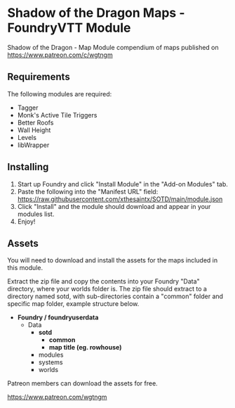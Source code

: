 # Shadow of the Dragon Maps - FoundryVTT Module
Shadow of the Dragon - Map Module compendium of maps published on https://www.patreon.com/c/wgtngm

## Requirements
The following modules are required:
* Tagger
* Monk's Active Tile Triggers
* Better Roofs
* Wall Height
* Levels
* libWrapper

## Installing
1. Start up Foundry and click "Install Module" in the "Add-on Modules" tab.
2. Paste the following into the "Manifest URL" field: https://raw.githubusercontent.com/xthesaintx/SOTD/main/module.json
3. Click "Install" and the module should download and appear in your modules list.
4. Enjoy!

## Assets
You will need to download and install the assets for the maps included in this module.

Extract the zip file and copy the contents into your Foundry "Data" directory, where your worlds folder is.
The zip file should extract to a directory named sotd, with sub-directories contain a "common" folder and specific map folder, example structure below.

* **Foundry / foundryuserdata**
    * Data
        * **sotd**
            * **common**
            * **map title (eg. rowhouse)**
        * modules
        * systems
        * worlds

Patreon members can download the assets for free.

https://www.patreon.com/wgtngm

